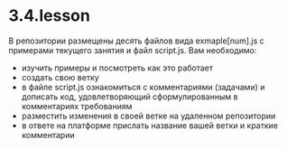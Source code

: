 # 3.4.lesson
В репозитории размещены десять файлов вида exmaple[num].js с примерами текущего занятия и файл script.js.
Вам необходимо:
<ul>
<li>изучить примеры и посмотреть как это работает</li>
<li>создать свою ветку</li>
<li>в файле script.js ознакомиться с комментариями (задачами) и дописать код, удовлетворяющий сформулированным в комментариях требованиям</li>
<li>разместить изменения в своей ветке на удаленном репозитории</li>
<li>в ответе на платформе прислать название вашей ветки и краткие комментарии</li>
</ul>
